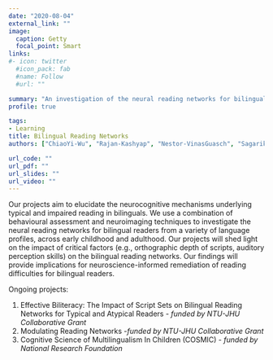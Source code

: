 ```yaml
---
date: "2020-08-04"
external_link: ""
image:
  caption: Getty
  focal_point: Smart
links:
#- icon: twitter
  #icon_pack: fab
  #name: Follow
  #url: ""

summary: "An investigation of the neural reading networks for bilingual readers."
profile: true

tags:
- Learning
title: Bilingual Reading Networks
authors: ["ChiaoYi-Wu", "Rajan-Kashyap", "Nestor-VinasGuasch", "Sagarika-Bhattacharjee", "HsinYu-Lin", "JiaLi-Teo","LiTong-Low", "Arum", "Annabel-Chen"]

url_code: ""
url_pdf: ""
url_slides: ""
url_video: ""
---
```

Our projects aim to elucidate the neurocognitive mechanisms underlying typical and impaired reading in bilinguals. 
We use a combination of behavioural assessment and neuroimaging techniques to investigate the neural reading networks for bilingual readers from a variety of language profiles, across early childhood and adulthood. 
Our projects will shed light on the impact of critical factors (e.g., orthographic depth of scripts, auditory perception skills) on the bilingual reading networks. Our findings will provide implications for neuroscience-informed remediation of reading difficulties for bilingual readers.

Ongoing projects:

1.	Effective Biliteracy: The Impact of Script Sets on Bilingual Reading Networks for Typical and Atypical Readers - *funded by NTU-JHU Collaborative Grant*
2.  Modulating Reading Networks -*funded by NTU-JHU Collaborative Grant*
3.	Cognitive Science of Multilingualism In Children (COSMIC) - *funded by National Research Foundation*
